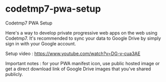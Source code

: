 # codetmp7-pwa-setup
Codetmp7 PWA Setup

Here's a way to develop private progressive web apps on the web using Codetmp7. It's recommended to sync your data to Google Drive by simply sign in with your Google account.

Setup video : https://www.youtube.com/watch?v=DG-v-cua3AE

Important notes : for your PWA manifest icon, use public hosted image or get a direct download link of Google Drive images that you've shared publicly.
